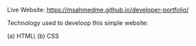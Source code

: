 Live Website: https://msahmedme.github.io/developer-portfolio/

Technology used to develoop this simple website:

(a) HTML\\
(b) CSS
